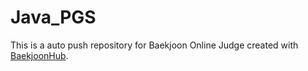 # Java_PGS
This is a auto push repository for Baekjoon Online Judge created with [BaekjoonHub](https://github.com/BaekjoonHub/BaekjoonHub).
